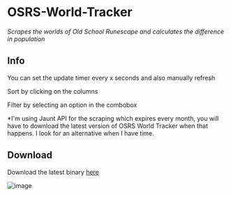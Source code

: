 # OSRS-World-Tracker
*Scrapes the worlds of Old School Runescape and calculates the difference in population*

Info
-------------------------

You can set the update timer every x seconds and also manually refresh

Sort by clicking on the columns

Filter by selecting an option in the combobox


*I'm using Jaunt API for the scraping which expires every month, you will have to download the latest version of OSRS World Tracker when that happens. I look for an alternative when I have time.

Download
-------------------------

Download the latest binary [here](https://github.com/RealAtix/OSRS-World-Tracker/releases)

![image](http://i.imgur.com/KJZi8h9.png)

